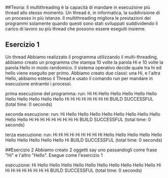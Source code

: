 
##Teoria:
Il multithreading è la capacità di mandare in esecuzione più thread allo stesso momento. Un thread è, in informatica, la suddivisione di un processo in più istanze.
Il multithreading migliora le prestazioni dei programmi solamente quando questi sono stati sviluppati suddividendo il carico di lavoro su più thread che possono essere eseguiti insieme.


## Esercizio 1
Un thread 
Abbiamo realizzato il programma utilizzando il multi-threading, abbiamo creato un programma che stampa 10 volte la parola Hi e 10 volte la parola Hello in modo randomico. Il sistema operativo decide quale tra hi ed hello viene eseguito per primo.
Abbiamo creato due classi: una Hi, e l'altra Hello, abbiamo esteso il Thread e usato il comando run per mandare in esecuzione entrambi i processi.

prima esecuzione del programma:
run:
Hi
Hi
Hello
Hello
Hello
Hello
Hello
Hello
Hello
Hello
Hello
Hello
Hi
Hi
Hi
Hi
Hi
Hi
Hi
Hi
BUILD SUCCESSFUL (total time: 0 seconds)


seconda esecuzione:
run:
Hi
Hello
Hello
Hello
Hello
Hello
Hello
Hello
Hello
Hello
Hello
Hi
Hi
Hi
Hi
Hi
Hi
Hi
Hi
Hi
BUILD SUCCESSFUL (total time: 0 seconds)

terza esecuzione:
run:
Hi
Hi
Hi
Hi
Hi
Hi
Hi
Hi
Hi
Hello
Hello
Hello
Hello
Hello
Hello
Hello
Hello
Hello
Hello
Hi
BUILD SUCCESSFUL (total time: 0 seconds)



##Esercizio 2
Abbiamo creato 2 oggetti say uno passandogli come frase "Hi" e l'altro "Hello".
Esegue come l'esercizio 1 


esecuzione:
Hi
Hello
Hello
Hello
Hello
Hello
Hello
Hello
Hello
Hello
Hello
Hi
Hi
Hi
Hi
Hi
Hi
Hi
Hi
Hi
BUILD SUCCESSFUL (total time: 0 seconds)
